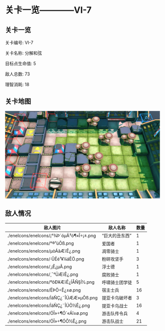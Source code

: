 # 关卡一览————VI-7


## 关卡一览

关卡编号: VI-7

关卡名称: 分解和弦

目标点生命值: 5

敌人总数: 73

理智消耗: 18


## 关卡地图
![VI-7](./oprMap/VI-7.png)

## 敌人情况

| 敌人图片 | 敌人名称 | 数量  |
|---------|-----|-----|
| ./eneIcons/eneIcons/¡°¾Þ´óµÄ³ó¶«Î÷¡±.png| “巨大的丑东西”  |   1  |
| ./eneIcons/eneIcons/°®¹úÕß.png| 爱国者  |   1  |
| ./eneIcons/eneIcons/µòÁãÆïÊ¿.png| 凋零骑士  |   1  |
| ./eneIcons/eneIcons/·ÛËé¹¥¼áÊÖ.png| 粉碎攻坚手  |   3  |
| ./eneIcons/eneIcons/¸¡Ê¿µÂ.png| 浮士德  |   1  |
| ./eneIcons/eneIcons/¸¯°ÜÆïÊ¿.png| 腐败骑士  |   1  |
| ./eneIcons/eneIcons/ºôÐ¥ÆïÊ¿ÍÅÑ§Í½.png| 呼啸骑士团学徒  |   5  |
| ./eneIcons/eneIcons/ËÞÖ÷Ê¿±ø.png| 宿主士兵  |   16  |
| ./eneIcons/eneIcons/ÌáÑÇ¿¨ÎÚÆÆ»µÕß.png| 提亚卡乌破坏者  |   3  |
| ./eneIcons/eneIcons/ÌáÑÇ¿¨ÎÚÕ½Ê¿.png| 提亚卡乌战士  |   16  |
| ./eneIcons/eneIcons/ÓÎ»÷¶Ó´«Áî±ø.png| 游击队传令兵  |   4  |
| ./eneIcons/eneIcons/ÓÎ»÷¶ÓÕ½Ê¿.png| 游击队战士  |   21  |
